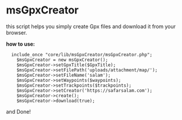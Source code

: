 # msGpxCreator
this script helps you simply create Gpx files and download it from your browser.

**how to use:**
```objc
  include_once "core/lib/msGpxCreator/msGpxCreator.php";
	$msGpxCreator = new msGpxCreator();
	$msGpxCreator->setGpxTitle($GpxTitle);
	$msGpxCreator->setFilePath('uploads/attachment/map/');
	$msGpxCreator->setFileName('salam');
	$msGpxCreator->setWaypoints($waypoints);
	$msGpxCreator->setTrackpoints($trackpoints);
	$msGpxCreator->setCreator('https://safarsalam.com');
	$msGpxCreator->create();
	$msGpxCreator->download(true);
```
and Done!
